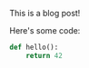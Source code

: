 [category]: <> (General)
[date]: <> (2023/08/07)
[title]: <> (Hello world)

This is a blog post!

Here's some code:

```python
def hello():
    return 42
```
